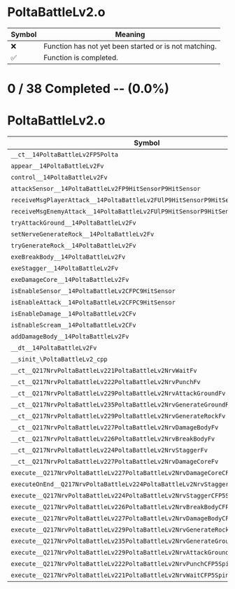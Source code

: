 # PoltaBattleLv2.o
| Symbol | Meaning 
| ------------- | ------------- 
| :x: | Function has not yet been started or is not matching. 
| :white_check_mark: | Function is completed. 


# 0 / 38 Completed -- (0.0%)
# PoltaBattleLv2.o
| Symbol | Decompiled? |
| ------------- | ------------- |
| `__ct__14PoltaBattleLv2FP5Polta` | :x: |
| `appear__14PoltaBattleLv2Fv` | :x: |
| `control__14PoltaBattleLv2Fv` | :x: |
| `attackSensor__14PoltaBattleLv2FP9HitSensorP9HitSensor` | :x: |
| `receiveMsgPlayerAttack__14PoltaBattleLv2FUlP9HitSensorP9HitSensor` | :x: |
| `receiveMsgEnemyAttack__14PoltaBattleLv2FUlP9HitSensorP9HitSensor` | :x: |
| `tryAttackGround__14PoltaBattleLv2Fv` | :x: |
| `setNerveGenerateRock__14PoltaBattleLv2Fv` | :x: |
| `tryGenerateRock__14PoltaBattleLv2Fv` | :x: |
| `exeBreakBody__14PoltaBattleLv2Fv` | :x: |
| `exeStagger__14PoltaBattleLv2Fv` | :x: |
| `exeDamageCore__14PoltaBattleLv2Fv` | :x: |
| `isEnableSensor__14PoltaBattleLv2CFPC9HitSensor` | :x: |
| `isEnableAttack__14PoltaBattleLv2CFPC9HitSensor` | :x: |
| `isEnableDamage__14PoltaBattleLv2CFv` | :x: |
| `isEnableScream__14PoltaBattleLv2CFv` | :x: |
| `addDamageBody__14PoltaBattleLv2Fv` | :x: |
| `__dt__14PoltaBattleLv2Fv` | :x: |
| `__sinit_\PoltaBattleLv2_cpp` | :x: |
| `__ct__Q217NrvPoltaBattleLv221PoltaBattleLv2NrvWaitFv` | :x: |
| `__ct__Q217NrvPoltaBattleLv222PoltaBattleLv2NrvPunchFv` | :x: |
| `__ct__Q217NrvPoltaBattleLv229PoltaBattleLv2NrvAttackGroundFv` | :x: |
| `__ct__Q217NrvPoltaBattleLv235PoltaBattleLv2NrvGenerateGroundRockFv` | :x: |
| `__ct__Q217NrvPoltaBattleLv229PoltaBattleLv2NrvGenerateRockFv` | :x: |
| `__ct__Q217NrvPoltaBattleLv227PoltaBattleLv2NrvDamageBodyFv` | :x: |
| `__ct__Q217NrvPoltaBattleLv226PoltaBattleLv2NrvBreakBodyFv` | :x: |
| `__ct__Q217NrvPoltaBattleLv224PoltaBattleLv2NrvStaggerFv` | :x: |
| `__ct__Q217NrvPoltaBattleLv227PoltaBattleLv2NrvDamageCoreFv` | :x: |
| `execute__Q217NrvPoltaBattleLv227PoltaBattleLv2NrvDamageCoreCFP5Spine` | :x: |
| `executeOnEnd__Q217NrvPoltaBattleLv224PoltaBattleLv2NrvStaggerCFP5Spine` | :x: |
| `execute__Q217NrvPoltaBattleLv224PoltaBattleLv2NrvStaggerCFP5Spine` | :x: |
| `execute__Q217NrvPoltaBattleLv226PoltaBattleLv2NrvBreakBodyCFP5Spine` | :x: |
| `execute__Q217NrvPoltaBattleLv227PoltaBattleLv2NrvDamageBodyCFP5Spine` | :x: |
| `execute__Q217NrvPoltaBattleLv229PoltaBattleLv2NrvGenerateRockCFP5Spine` | :x: |
| `execute__Q217NrvPoltaBattleLv235PoltaBattleLv2NrvGenerateGroundRockCFP5Spine` | :x: |
| `execute__Q217NrvPoltaBattleLv229PoltaBattleLv2NrvAttackGroundCFP5Spine` | :x: |
| `execute__Q217NrvPoltaBattleLv222PoltaBattleLv2NrvPunchCFP5Spine` | :x: |
| `execute__Q217NrvPoltaBattleLv221PoltaBattleLv2NrvWaitCFP5Spine` | :x: |
